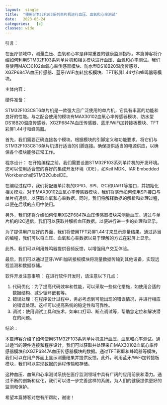 ```yaml
---
layout:  single
title:  "使用STM32F103系列单片机进行血压、血氧和心率测试"
date:   2023-05-24 
categories:   [c]
classes: wide
---
```




引言：

 在医疗领域中，测量血压、血氧和心率是非常重要的健康监测指标。本篇博客将介绍如何利用STM32F103系列单片机和相关模块进行血压、血氧和心率测试。我们将使用MAX30102血氧心率传感器模块、防水型DS18B20温度传感器、XGZP6847A血压传感器、蓝牙/WiFi加转接板模块、TFT彩屏1.44寸和蜂鸣器等模块。

主体内容：

 硬件准备：

 STM32F103C8T6单片机是一款强大且广泛使用的单片机，它具有丰富的功能和良好的性能。与之配合使用的模块有MAX30102血氧心率传感器模块、防水型DS18B20温度传感器、XGZP6847A血压传感器、蓝牙/WiFi加转接板模块、TFT彩屏1.44寸和蜂鸣器。

首先，我们需要正确连接各个模块。根据模块的引脚定义和功能要求，将它们与STM32F103C8T6单片机进行适当的引脚连接。确保提供适当的电源供应，以确保各个模块能够正常工作。

程序设计： 在开始编程之前，我们需要设置STM32F103系列单片机的开发环境。您可以使用适合您的喜好的集成开发环境（IDE），如Keil MDK、IAR Embedded Workbench或STM32CubeIDE。

在编程过程中，我们将配置单片机的GPIO、SPI、I2C和UART等接口，并初始化相关模块。对于MAX30102血氧心率传感器模块，我们将演示如何使用SPI接口与单片机通信，以获取血氧和心率数据。同时，我们将解释数据的解析和处理过程，以便在后续的应用中使用。

另外，我们还将介绍如何使用XGZP6847A血压传感器模块来测量血压。通过与单片机的I2C通信，我们可以获取并解析血压数据，以便进行进一步的处理和显示。

为了提供用户友好的界面，我们将使用TFT彩屏1.44寸来显示测量结果。通过适当的编程，我们可以将血压、血氧和心率数据以易于理解的方式在彩屏上显示。

此外，我们可以利用蜂鸣器提供音频反馈，以增强用户交互体验。

最后，我们可以通过蓝牙/WiFi加转接板模块将测量数据传输到其他设备，实现远程监测和数据存储。

软件开发注意事项： 在进行软件开发时，请注意以下几点：

1. 代码优化：为了提高代码效率和性能，可以采取一些优化措施，如使用合适的数据结构、减少循环嵌套等。
2. 错误处理：在程序设计过程中，务必考虑到可能出现的错误情况，并进行相应的错误处理。这样可以提高系统的稳定性和可靠性。
3. 调试：使用调试工具和技术，如串口打印、断点调试等，帮助您定位和解决潜在的问题。

结论： 

本篇博客介绍了如何使用STM32F103系列单片机进行血压、血氧和心率测试。通过适当的硬件连接和程序设计，我们可以获取并处理来自MAX30102血氧心率传感器模块和XGZP6847A血压传感器模块的数据。通过TFT彩屏和蜂鸣器等模块，我们可以在用户界面上显示测量结果并提供反馈。此外，利用蓝牙/WiFi加转接板模块，我们可以实现数据的远程传输和存储。

这种血压、血氧和心率测试系统在医疗监测领域中具有广阔的应用前景和潜力。通过不断的创新和优化，我们可以进一步完善这样的系统，为人们的健康提供更好的监测和保护。

希望本篇博客对您有所帮助，谢谢！